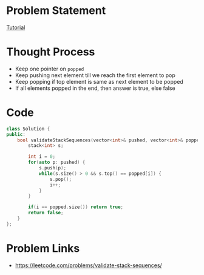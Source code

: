 # Problem Statement

[Tutorial](https://www.youtube.com/watch?v=KsIeZfmvuVQ&list=PL-Jc9J83PIiE1_SifBEWRsD-fzxrvkja9&index=8)

# Thought Process
- Keep one pointer on `popped`
- Keep pushing next element till we reach the first element to pop
- Keep popping if top element is same as next element to be popped
- If all elements popped in the end, then answer is true, else false

# Code
```cpp
class Solution {
public:
    bool validateStackSequences(vector<int>& pushed, vector<int>& popped) {
        stack<int> s;

        int i = 0;
        for(auto p: pushed) {
            s.push(p);
            while(s.size() > 0 && s.top() == popped[i]) {
                s.pop();
                i++;
            }
        }

        if(i == popped.size()) return true;
        return false;
    }
};
```

# Problem Links
- https://leetcode.com/problems/validate-stack-sequences/
